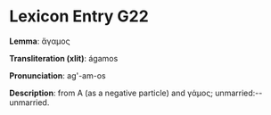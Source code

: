 # Lexicon Entry G22

**Lemma**: ἄγαμος

**Transliteration (xlit)**: ágamos

**Pronunciation**: ag'-am-os

**Description**:
from Α (as a negative particle) and γάμος; unmarried:--unmarried.
